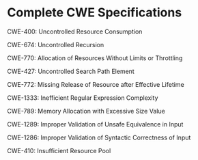 

# Complete CWE Specifications

CWE-400: Uncontrolled Resource Consumption

CWE-674: Uncontrolled Recursion

CWE-770: Allocation of Resources Without Limits or Throttling

CWE-427: Uncontrolled Search Path Element

CWE-772: Missing Release of Resource after Effective Lifetime

CWE-1333: Inefficient Regular Expression Complexity

CWE-789: Memory Allocation with Excessive Size Value

CWE-1289: Improper Validation of Unsafe Equivalence in Input

CWE-1286: Improper Validation of Syntactic Correctness of Input

CWE-410: Insufficient Resource Pool